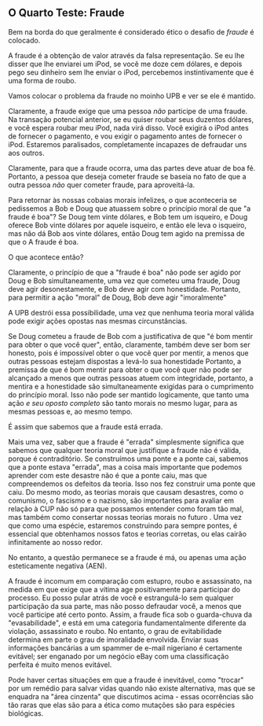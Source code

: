 ## O Quarto Teste: Fraude

Bem na borda do que geralmente é considerado ético o desafio de *fraude* é colocado.

A fraude é a obtenção de valor através da falsa representação. Se eu lhe disser que lhe enviarei um iPod, se você me doze cem dólares, e depois pego seu dinheiro sem lhe enviar o iPod, percebemos instintivamente que é uma forma de roubo.

Vamos colocar o problema da fraude no moinho UPB e ver se ele é mantido.

Claramente, a fraude exige que uma pessoa *não* participe de uma fraude. Na transação potencial anterior, se eu quiser roubar seus duzentos dólares, e você espera roubar meu iPod, nada virá disso. Você exigirá o iPod antes de fornecer o pagamento, e vou exigir o pagamento antes de fornecer o iPod. Estaremos paralisados, completamente incapazes de defraudar uns aos outros.

Claramente, para que a fraude ocorra, uma das partes deve atuar de boa fé. Portanto, a pessoa que deseja cometer fraude se baseia no fato de que a outra pessoa *não* quer cometer fraude, para aproveitá-la.

Para retornar às nossas cobaias morais infelizes, o que aconteceria se pedissemos a Bob e Doug que atuassem sobre o princípio moral de que "a fraude é boa"? Se Doug tem vinte dólares, e Bob tem um isqueiro, e Doug oferece Bob vinte dólares por aquele isqueiro, e então ele leva o isqueiro, mas não dá Bob aos vinte dólares, então Doug tem agido na premissa de que o A fraude é boa.

O que acontece então?

Claramente, o princípio de que a "fraude é boa" não pode ser agido por Doug e Bob simultaneamente, uma vez que cometeu uma fraude, Doug deve agir desonestamente, e Bob deve agir com honestidade. Portanto, para permitir a ação "moral" de Doug, Bob deve agir "imoralmente"

A UPB destrói essa possibilidade, uma vez que nenhuma teoria moral válida pode exigir ações opostas nas mesmas circunstâncias.

Se Doug cometeu a fraude de Bob com a justificativa de que "é bom mentir para obter o que você quer", então, claramente, também deve ser bom ser honesto, pois é impossível obter o que você quer por mentir, a menos que outras pessoas estejam dispostas a levá-lo sua honestidade Portanto, a premissa de que é bom mentir para obter o que você quer não pode ser alcançado a menos que outras pessoas atuem com integridade, portanto, a mentira e a honestidade são simultaneamente exigidas para o cumprimento do princípio moral. Isso não pode ser mantido logicamente, que tanto uma ação *e seu oposto completo* são tanto morais no mesmo lugar, para as mesmas pessoas e, ao mesmo tempo.

É assim que sabemos que a fraude está errada.

Mais uma vez, saber que a fraude é "errada" simplesmente significa que sabemos que qualquer teoria moral que justifique a fraude não é válida, porque é contraditório. Se construímos uma ponte e a ponte cai, sabemos que a ponte estava "errada", mas a coisa mais importante que podemos aprender com este desastre não é que a ponte caiu, mas que compreendemos os defeitos da teoria. Isso nos fez construir uma ponte que caiu. Do mesmo modo, as teorias morais que causam desastres, como o comunismo, o fascismo e o nazismo, são importantes para avaliar em relação à CUP não só para que possamos entender como foram tão mal, mas também como consertar nossas teorias morais no futuro . Uma vez que como uma espécie, estaremos construindo para sempre pontes, é essencial que obtenhamos nossos fatos e teorias corretas, ou elas cairão infinitamente ao nosso redor.

No entanto, a questão permanece se a fraude é má, ou apenas uma ação esteticamente negativa (AEN).

A fraude é incomum em comparação com estupro, roubo e assassinato, na medida em que exige que a vítima age positivamente para participar do processo. Eu posso pular atrás de você e estrangulá-lo sem qualquer participação da sua parte, mas não posso defraudar você, a menos que você participe até certo ponto. Assim, a fraude fica sob o guarda-chuva da "evasabilidade", e está em uma categoria fundamentalmente diferente da violação, assassinato e roubo. No entanto, o grau de evitabilidade determina em parte o grau de imoralidade envolvida. Enviar suas informações bancárias a um spammer de e-mail nigeriano é certamente evitável; ser enganado por um negócio eBay com uma classificação perfeita é muito menos evitável.

Pode haver certas situações em que a fraude é inevitável, como "trocar" por um remédio para salvar vidas quando não existe alternativa, mas que se enquadra na "área cinzenta" que discutimos acima - essas ocorrências são tão raras que elas são para a ética como mutações são para espécies biológicas.
